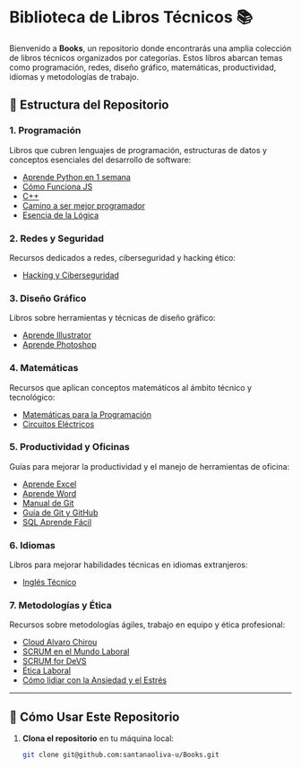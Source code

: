 # Biblioteca de Libros Técnicos 📚

Bienvenido a **Books**, un repositorio donde encontrarás una amplia colección de libros técnicos organizados por categorías. Estos libros abarcan temas como programación, redes, diseño gráfico, matemáticas, productividad, idiomas y metodologías de trabajo.

## 🌟 Estructura del Repositorio

### 1. Programación
Libros que cubren lenguajes de programación, estructuras de datos y conceptos esenciales del desarrollo de software:
- [Aprende Python en 1 semana](Programación/Aprende%20Python%20en%201semana)
- [Cómo Funciona JS](Programación/Como%20Funciona%20JS)
- [C++](Programación/C++)
- [Camino a ser mejor programador](Programación/Camino%20a%20ser%20mejor%20programador)
- [Esencia de la Lógica](Programación/Esencia%20de%20la%20Logica)

### 2. Redes y Seguridad
Recursos dedicados a redes, ciberseguridad y hacking ético:
- [Hacking y Ciberseguridad](Redes%20y%20Seguridad/Hacking%20Ciberseguridad)

### 3. Diseño Gráfico
Libros sobre herramientas y técnicas de diseño gráfico:
- [Aprende Illustrator](Diseño%20Gráfico/Aprende%20Illustrator)
- [Aprende Photoshop](Diseño%20Gráfico/Aprende%20Photoshop)

### 4. Matemáticas
Recursos que aplican conceptos matemáticos al ámbito técnico y tecnológico:
- [Matemáticas para la Programación](Matemáticas/Matematica%20para%20la%20Programacion)
- [Circuitos Eléctricos](Matemáticas/Circuitos%20Electricos)

### 5. Productividad y Oficinas
Guías para mejorar la productividad y el manejo de herramientas de oficina:
- [Aprende Excel](Productividad%20y%20Oficinas/Aprende%20Excel)
- [Aprende Word](Productividad%20y%20Oficinas/Aprende%20Word)
- [Manual de Git](Productividad%20y%20Oficinas/Manual%20de%20Git)
- [Guía de Git y GitHub](Productividad%20y%20Oficinas/Guia%20de%20Git%20y%20GitHub)
- [SQL Aprende Fácil](Productividad%20y%20Oficinas/SQL%20Aprende%20Facil)

### 6. Idiomas
Libros para mejorar habilidades técnicas en idiomas extranjeros:
- [Inglés Técnico](Idiomas/Ingles%20Tecnico)

### 7. Metodologías y Ética
Recursos sobre metodologías ágiles, trabajo en equipo y ética profesional:
- [Cloud Alvaro Chirou](Metodologías%20y%20Ética/Cloud%20Alvaro%20Chirou)
- [SCRUM en el Mundo Laboral](Metodologías%20y%20Ética/SCRUM%20EN%20EL%20MUNDO%20LABORAL)
- [SCRUM for DeVS](Metodologías%20y%20Ética/SCRUM%20for%20DeVS)
- [Ética Laboral](Metodologías%20y%20Ética/Etica%20Laboral)
- [Cómo lidiar con la Ansiedad y el Estrés](Metodologías%20y%20Ética/Como%20lidiar%20con%20la%20Ansiedad%20y%20el%20estres)

---

## 🚀 Cómo Usar Este Repositorio

1. **Clona el repositorio** en tu máquina local:
   ```bash
   git clone git@github.com:santanaoliva-u/Books.git

